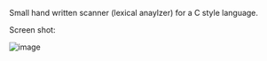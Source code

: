 Small hand written scanner (lexical anaylzer) for a C style language.

Screen shot: 

![image](https://github.com/user-attachments/assets/762be5e9-d710-4d49-911d-870b4b611a02)
